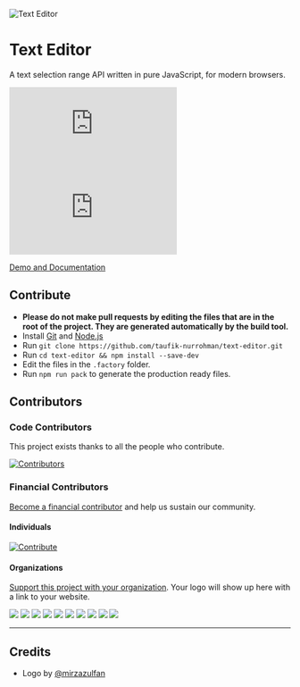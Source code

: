 ![Text Editor](https://user-images.githubusercontent.com/1669261/39924715-218a6b24-5553-11e8-8d04-69c4031ce777.png)

Text Editor
===========

A text selection range API written in pure JavaScript, for modern browsers.

![index.js](https://img.shields.io/github/size/taufik-nurrohman/text-editor/index.js?branch=main&color=%23f1e05a&label=index.js&labelColor=%231f2328&style=flat-square)
![index.min.js](https://img.shields.io/github/size/taufik-nurrohman/text-editor/index.min.js?branch=main&color=%23f1e05a&label=index.min.js&labelColor=%231f2328&style=flat-square)

[Demo and Documentation](https://taufik-nurrohman.github.io/text-editor "View Demo")

Contribute
----------

 - **Please do not make pull requests by editing the files that are in the root of the project. They are generated automatically by the build tool.**
 - Install [Git](https://en.wikipedia.org/wiki/Git) and [Node.js](https://en.wikipedia.org/wiki/Node.js)
 - Run `git clone https://github.com/taufik-nurrohman/text-editor.git`
 - Run `cd text-editor && npm install --save-dev`
 - Edit the files in the `.factory` folder.
 - Run `npm run pack` to generate the production ready files.

Contributors
------------

### Code Contributors

This project exists thanks to all the people who contribute.

[![Contributors](https://opencollective.com/text-editor/contributors.svg?width=890&button=false)](https://github.com/taufik-nurrohman/text-editor/graphs/contributors)

### Financial Contributors

[Become a financial contributor](https://opencollective.com/text-editor/contribute) and help us sustain our community.

#### Individuals

[![Contribute](https://opencollective.com/text-editor/individuals.svg?width=890)](https://opencollective.com/text-editor)

#### Organizations

[Support this project with your organization](https://opencollective.com/text-editor/contribute). Your logo will show up here with a link to your website.

<a href="https://opencollective.com/text-editor/organization/0/website"><img src="https://opencollective.com/text-editor/organization/0/avatar.svg"></a>
<a href="https://opencollective.com/text-editor/organization/1/website"><img src="https://opencollective.com/text-editor/organization/1/avatar.svg"></a>
<a href="https://opencollective.com/text-editor/organization/2/website"><img src="https://opencollective.com/text-editor/organization/2/avatar.svg"></a>
<a href="https://opencollective.com/text-editor/organization/3/website"><img src="https://opencollective.com/text-editor/organization/3/avatar.svg"></a>
<a href="https://opencollective.com/text-editor/organization/4/website"><img src="https://opencollective.com/text-editor/organization/4/avatar.svg"></a>
<a href="https://opencollective.com/text-editor/organization/5/website"><img src="https://opencollective.com/text-editor/organization/5/avatar.svg"></a>
<a href="https://opencollective.com/text-editor/organization/6/website"><img src="https://opencollective.com/text-editor/organization/6/avatar.svg"></a>
<a href="https://opencollective.com/text-editor/organization/7/website"><img src="https://opencollective.com/text-editor/organization/7/avatar.svg"></a>
<a href="https://opencollective.com/text-editor/organization/8/website"><img src="https://opencollective.com/text-editor/organization/8/avatar.svg"></a>
<a href="https://opencollective.com/text-editor/organization/9/website"><img src="https://opencollective.com/text-editor/organization/9/avatar.svg"></a>

---

Credits
-------

 - Logo by [@mirzazulfan](https://github.com/mirzazulfan)